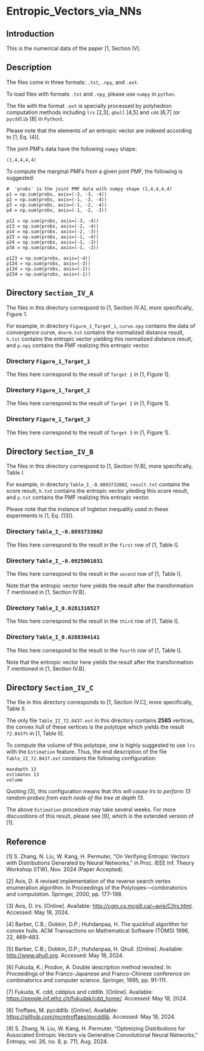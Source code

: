 # Entropic_Vectors_via_NNs

## Introduction
This is the numerical data of the paper [1, Section IV].


## Description
The files come in three formats: `.txt`, `.npy`, and `.ext`.

To load files with formats `.txt` and `.npy`, please use `numpy` in `python`.

The file with the format `.ext` is specially processed by polyhedron computation methods including `lrs` [2,3], `qhull` [4,5] and `cdd` [6,7] (or `pycddlib` [8] in `Python`).

Please note that the elements of an entropic vector are indexed according to [1, Eq. (4)].

The joint PMFs data have the following  `numpy` shape:
```
(1,4,4,4,4)
```
To compute the marginal PMFs from a given joint PMF, the following is suggested:
```
#  'probs' is the joint PMF data with numpy shape (1,4,4,4,4)
p1 = np.sum(probs, axis=(-2, -3, -4))
p2 = np.sum(probs, axis=(-1, -3, -4))
p3 = np.sum(probs, axis=(-1, -2, -4))
p4 = np.sum(probs, axis=(-1, -2, -3))

p12 = np.sum(probs, axis=(-3, -4))
p13 = np.sum(probs, axis=(-2, -4))
p14 = np.sum(probs, axis=(-2, -3))
p23 = np.sum(probs, axis=(-1, -4))
p24 = np.sum(probs, axis=(-1, -3))
p34 = np.sum(probs, axis=(-1, -2))

p123 = np.sum(probs, axis=(-4))
p124 = np.sum(probs, axis=(-3))
p134 = np.sum(probs, axis=(-2))
p234 = np.sum(probs, axis=(-1))
```


## Directory `Section_IV_A`
The files in this directory correspond to [1, Section IV.A], more specifically, Figure 1.

For example, in directory `Figure_1_Target_1`, `curve.npy` contains the data of convergence curve, `dnorm.txt` contains the normalized distance result, `h.txt` contains the entropic vector yielding this normalized distance result, and `p.npy` contains the PMF realizing this entropic vector.

### Directory `Figure_1_Target_1`
The files here correspond to the result of `Target 1` in [1, Figure 1].

### Directory `Figure_1_Target_2`
The files here correspond to the result of `Target 2` in [1, Figure 1].

### Directory `Figure_1_Target_3`
The files here correspond to the result of `Target 3` in [1, Figure 1].


## Directory `Section_IV_B`
The files in this directory correspond to [1, Section IV.B], more specifically, Table I.

For example, in directory `Table_I_-0.0893733002`, `result.txt` contains the score result, `h.txt` contains the entropic vector yileding this score result, and `p.txt` contains the PMF realizing this entropic vector.

Please note that the instance of Ingleton inequality used in these experiments is [1, Eq. (13)].

### Directory `Table_I_-0.0893733002`
The files here correspond to the result in the `first` row of [1, Table I].

### Directory `Table_I_-0.0925001031`
The files here correspond to the result in the `second` row of [1, Table I].

Note that the entropic vector here yields the result after the transformation $T$ mentioned in [1, Section IV.B].

### Directory `Table_I_0.0281316527`
The files here correspond to the result in the `third` row of [1, Table I].

### Directory `Table_I_0.0288304141`
The files here correspond to the result in the `fourth` row of [1, Table I].

Note that the entropic vector here yields the result after the transformation $T$ mentioned in [1, Section IV.B].


## Directory `Section_IV_C`
The file in this directory corresponds to [1, Section IV.C], more specifically, Table II.

The only file `Table_II_72.0437.ext` in this directory contains **2585** vertices, the convex hull of these vertices is the polytope which yields the result `72.0437%` in [1, Table II].

To compute the volume of this polytope, one is highly suggested to use `lrs` with the `Estimation` feature.
Thus, the end description of the file `Table_II_72.0437.ext` constains the following configuration:
```
maxdepth 13
estimates 13
volume
```
Quoting [3], this configuration means that *this will cause lrs to perform 13 random probes from each node of the tree at depth 13*.

The above `Estimation` procedure may take several weeks.
For more discusstions of this result, please see [9], which is the extended version of [1].


## Reference
[1] S. Zhang, N. Liu, W. Kang, H. Permuter, “On Verifying Entropic Vectors with Distributions Generated by Neural Networks,” in Proc. IEEE Inf. Theory Workshop (ITW), Nov. 2024 (Paper Accepted).

[2] Avis, D. A revised implementation of the reverse search vertex enumeration algorithm. In Proceedings of the Polytopes—combinatorics and computation. Springer, 2000, pp. 177–198.

[3] Avis, D. lrs. [Online]. Available: http://cgm.cs.mcgill.ca/~avis/C/lrs.html. Accessed: May 18, 2024.

[4] Barber, C.B.; Dobkin, D.P.; Huhdanpaa, H. The quickhull algorithm for convex hulls. ACM Transactions on Mathematical Software (TOMS) 1996, 22, 469–483.

[5] Barber, C.B.; Dobkin, D.P.; Huhdanpaa, H. Qhull. [Online]. Available: http://www.qhull.org. Accessed: May 18, 2024.

[6] Fukuda, K.; Prodon, A. Double description method revisited. In Proceedings of the Franco-Japanese and Franco-Chinese conference on combinatorics and computer science. Springer, 1995, pp. 91–111.

[7] Fukuda, K. cdd, cddplus and cddlib. [Online]. Available: https://people.inf.ethz.ch/fukudak/cdd_home/. Accessed: May 18, 2024.

[8] Troffaes, M. pycddlib. [Online]. Available: https://github.com/mcmtroffaes/pycddlib. Accessed: May 18, 2024. 

[9] S. Zhang, N. Liu, W. Kang, H. Permuter, “Optimizing Distributions for Associated Entropic Vectors via Generative Convolutional Neural Networks,” Entropy, vol. 26, no. 8, p. 711, Aug. 2024.
